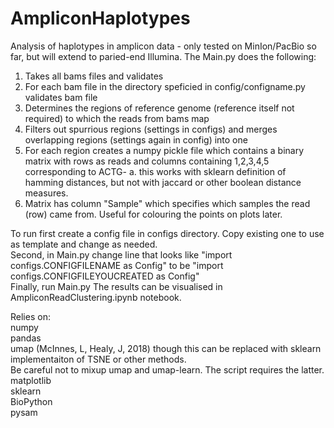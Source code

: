 # AmpliconHaplotypes
Analysis of haplotypes in amplicon data - only tested on MinIon/PacBio so far, but will extend to paried-end Illumina.
The Main.py does the following:
1. Takes all bams files and validates
2. For each bam file in the directory speficied in config/configname.py validates bam file
3. Determines the regions of reference genome (reference itself not required) to which the reads from bams map
4. Filters out spurrious regions (settings in configs) and merges overlapping regions (settings again in config) into one
5. For each region creates a numpy pickle file which contains a binary matrix with rows as reads and columns containing 1,2,3,4,5 corresponding to ACTG- 
  a. this works with sklearn definition of hamming distances, but not with jaccard or other boolean distance measures.
6. Matrix has column "Sample" which specifies which samples the read (row) came from. Useful for colouring the points on plots later.

To run first create a config file in configs directory. Copy existing one to use as template and change as needed.  
Second, in Main.py change line that looks like "import configs.CONFIGFILENAME as Config" to be "import configs.CONFIGFILEYOUCREATED as Config"  
Finally, run Main.py
The results can be visualised in AmpliconReadClustering.ipynb notebook.  

Relies on:  
numpy  
pandas  
umap (McInnes, L, Healy, J, 2018) though this can be replaced with sklearn implementaiton of TSNE or other methods.  
Be careful not to mixup umap and umap-learn. The script requires the latter.  
matplotlib  
sklearn  
BioPython  
pysam  